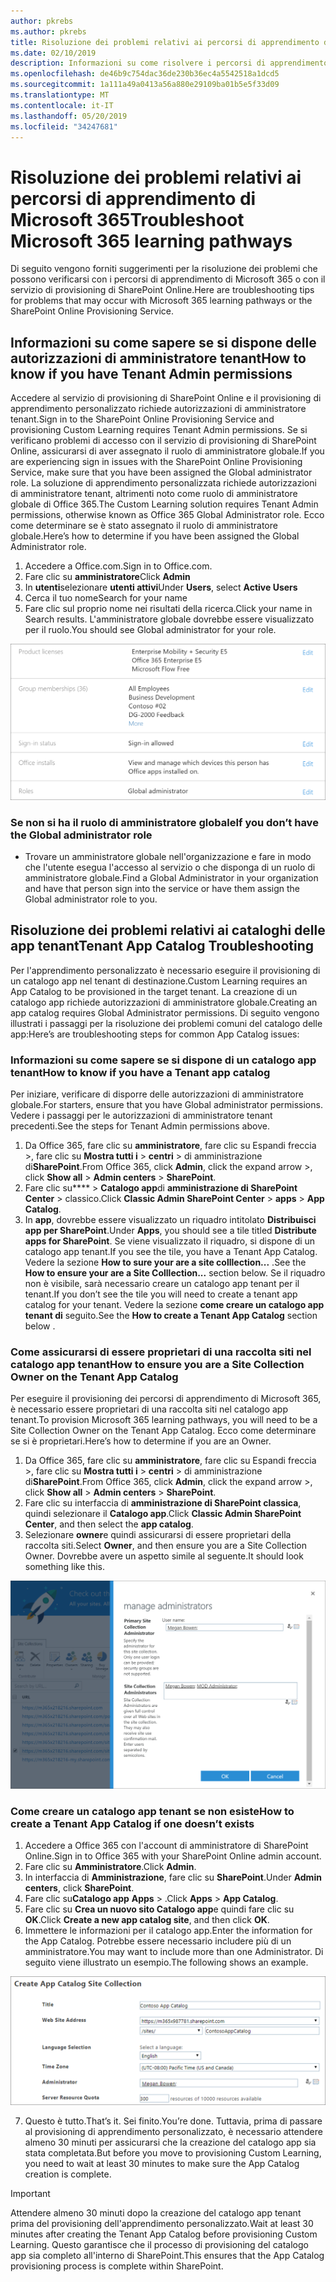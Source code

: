 ```yaml
---
author: pkrebs
ms.author: pkrebs
title: Risoluzione dei problemi relativi ai percorsi di apprendimento di Microsoft 365
ms.date: 02/10/2019
description: Informazioni su come risolvere i percorsi di apprendimento di Microsoft 365
ms.openlocfilehash: de46b9c754dac36de230b36ec4a5542518a1dcd5
ms.sourcegitcommit: 1a111a49a0413a56a880e29109ba01b5e5f33d09
ms.translationtype: MT
ms.contentlocale: it-IT
ms.lasthandoff: 05/20/2019
ms.locfileid: "34247681"
---
```

# <a name="troubleshoot-microsoft-365-learning-pathways"></a><span data-ttu-id="b98d1-103">Risoluzione dei problemi relativi ai percorsi di apprendimento di Microsoft 365</span><span class="sxs-lookup"><span data-stu-id="b98d1-103">Troubleshoot Microsoft 365 learning pathways</span></span>

<span data-ttu-id="b98d1-104">Di seguito vengono forniti suggerimenti per la risoluzione dei problemi che possono verificarsi con i percorsi di apprendimento di Microsoft 365 o con il servizio di provisioning di SharePoint Online.</span><span class="sxs-lookup"><span data-stu-id="b98d1-104">Here are troubleshooting tips for problems that may occur with Microsoft 365 learning pathways or the SharePoint Online Provisioning Service.</span></span>

## <a name="how-to-know-if-you-have-tenant-admin-permissions"></a><span data-ttu-id="b98d1-105">Informazioni su come sapere se si dispone delle autorizzazioni di amministratore tenant</span><span class="sxs-lookup"><span data-stu-id="b98d1-105">How to know if you have Tenant Admin permissions</span></span>

<span data-ttu-id="b98d1-106">Accedere al servizio di provisioning di SharePoint Online e il provisioning di apprendimento personalizzato richiede autorizzazioni di amministratore tenant.</span><span class="sxs-lookup"><span data-stu-id="b98d1-106">Sign in to the SharePoint Online Provisioning Service and provisioning Custom Learning requires Tenant Admin permissions.</span></span> <span data-ttu-id="b98d1-107">Se si verificano problemi di accesso con il servizio di provisioning di SharePoint Online, assicurarsi di aver assegnato il ruolo di amministratore globale.</span><span class="sxs-lookup"><span data-stu-id="b98d1-107">If you are experiencing sign in issues with the SharePoint Online Provisioning Service, make sure that you have been assigned the Global administrator role.</span></span> <span data-ttu-id="b98d1-108">La soluzione di apprendimento personalizzata richiede autorizzazioni di amministratore tenant, altrimenti noto come ruolo di amministratore globale di Office 365.</span><span class="sxs-lookup"><span data-stu-id="b98d1-108">The Custom Learning solution requires Tenant Admin permissions, otherwise known as Office 365 Global Administrator role.</span></span> <span data-ttu-id="b98d1-109">Ecco come determinare se è stato assegnato il ruolo di amministratore globale.</span><span class="sxs-lookup"><span data-stu-id="b98d1-109">Here’s how to determine if you have been assigned the Global Administrator role.</span></span>

1.  <span data-ttu-id="b98d1-110">Accedere a Office.com.</span><span class="sxs-lookup"><span data-stu-id="b98d1-110">Sign in to Office.com.</span></span>
2.  <span data-ttu-id="b98d1-111">Fare clic su **amministratore**</span><span class="sxs-lookup"><span data-stu-id="b98d1-111">Click **Admin**</span></span>
3.  <span data-ttu-id="b98d1-112">In **utenti**selezionare **utenti attivi**</span><span class="sxs-lookup"><span data-stu-id="b98d1-112">Under **Users**, select **Active Users**</span></span>
4.  <span data-ttu-id="b98d1-113">Cerca il tuo nome</span><span class="sxs-lookup"><span data-stu-id="b98d1-113">Search for your name</span></span>
5.  <span data-ttu-id="b98d1-114">Fare clic sul proprio nome nei risultati della ricerca.</span><span class="sxs-lookup"><span data-stu-id="b98d1-114">Click your name in Search results.</span></span> <span data-ttu-id="b98d1-115">L'amministratore globale dovrebbe essere visualizzato per il ruolo.</span><span class="sxs-lookup"><span data-stu-id="b98d1-115">You should see Global administrator for your role.</span></span>

![CG-globaladminrole. png](media/cg-globaladminrole.png)

### <a name="if-you-dont-have-the-global-administrator-role"></a><span data-ttu-id="b98d1-117">Se non si ha il ruolo di amministratore globale</span><span class="sxs-lookup"><span data-stu-id="b98d1-117">If you don’t have the Global administrator role</span></span>
- <span data-ttu-id="b98d1-118">Trovare un amministratore globale nell'organizzazione e fare in modo che l'utente esegua l'accesso al servizio o che disponga di un ruolo di amministratore globale.</span><span class="sxs-lookup"><span data-stu-id="b98d1-118">Find a Global Administrator in your organization and have that person sign into the service or have them assign the Global administrator role to you.</span></span>

## <a name="tenant-app-catalog-troubleshooting"></a><span data-ttu-id="b98d1-119">Risoluzione dei problemi relativi ai cataloghi delle app tenant</span><span class="sxs-lookup"><span data-stu-id="b98d1-119">Tenant App Catalog Troubleshooting</span></span>
<span data-ttu-id="b98d1-120">Per l'apprendimento personalizzato è necessario eseguire il provisioning di un catalogo app nel tenant di destinazione.</span><span class="sxs-lookup"><span data-stu-id="b98d1-120">Custom Learning requires an App Catalog to be provisioned in the target tenant.</span></span> <span data-ttu-id="b98d1-121">La creazione di un catalogo app richiede autorizzazioni di amministratore globale.</span><span class="sxs-lookup"><span data-stu-id="b98d1-121">Creating an app catalog requires Global Administrator permissions.</span></span> <span data-ttu-id="b98d1-122">Di seguito vengono illustrati i passaggi per la risoluzione dei problemi comuni del catalogo delle app:</span><span class="sxs-lookup"><span data-stu-id="b98d1-122">Here’s are troubleshooting steps for common App Catalog issues:</span></span>

### <a name="how-to-know-if-you-have-a-tenant-app-catalog"></a><span data-ttu-id="b98d1-123">Informazioni su come sapere se si dispone di un catalogo app tenant</span><span class="sxs-lookup"><span data-stu-id="b98d1-123">How to know if you have a Tenant app catalog</span></span> 
<span data-ttu-id="b98d1-124">Per iniziare, verificare di disporre delle autorizzazioni di amministratore globale.</span><span class="sxs-lookup"><span data-stu-id="b98d1-124">For starters, ensure that you have Global administrator permissions.</span></span> <span data-ttu-id="b98d1-125">Vedere i passaggi per le autorizzazioni di amministratore tenant precedenti.</span><span class="sxs-lookup"><span data-stu-id="b98d1-125">See the steps for Tenant Admin permissions above.</span></span>

1. <span data-ttu-id="b98d1-126">Da Office 365, fare clic su **amministratore**, fare clic su Espandi freccia >, fare clic su **Mostra tutti i** > **centri** > di amministrazione di**SharePoint**.</span><span class="sxs-lookup"><span data-stu-id="b98d1-126">From Office 365, click **Admin**, click the expand arrow >, click **Show all** > **Admin centers** > **SharePoint**.</span></span>
2. <span data-ttu-id="b98d1-127">Fare clic su\*\*\*\* > **Catalogo app**di **amministrazione di SharePoint Center** > classico.</span><span class="sxs-lookup"><span data-stu-id="b98d1-127">Click **Classic Admin SharePoint Center** > **apps** > **App Catalog**.</span></span>
3. <span data-ttu-id="b98d1-128">In **app**, dovrebbe essere visualizzato un riquadro intitolato **Distribuisci app per SharePoint**.</span><span class="sxs-lookup"><span data-stu-id="b98d1-128">Under **Apps**, you should see a tile titled **Distribute apps for SharePoint**.</span></span> <span data-ttu-id="b98d1-129">Se viene visualizzato il riquadro, si dispone di un catalogo app tenant.</span><span class="sxs-lookup"><span data-stu-id="b98d1-129">If you see the tile, you have a Tenant App Catalog.</span></span> <span data-ttu-id="b98d1-130">Vedere la sezione **How to sure your are a site colllection...** .</span><span class="sxs-lookup"><span data-stu-id="b98d1-130">See the **How to ensure your are a Site Colllection...** section below.</span></span> <span data-ttu-id="b98d1-131">Se il riquadro non è visibile, sarà necessario creare un catalogo app tenant per il tenant.</span><span class="sxs-lookup"><span data-stu-id="b98d1-131">If you don’t see the tile you will need to create a tenant app catalog for your tenant.</span></span> <span data-ttu-id="b98d1-132">Vedere la sezione **come creare un catalogo app tenant di** seguito.</span><span class="sxs-lookup"><span data-stu-id="b98d1-132">See the **How to create a Tenant App Catalog** section below .</span></span>

### <a name="how-to-ensure-you-are-a-site-collection-owner-on-the-tenant-app-catalog"></a><span data-ttu-id="b98d1-133">Come assicurarsi di essere proprietari di una raccolta siti nel catalogo app tenant</span><span class="sxs-lookup"><span data-stu-id="b98d1-133">How to ensure you are a Site Collection Owner on the Tenant App Catalog</span></span> 
<span data-ttu-id="b98d1-134">Per eseguire il provisioning dei percorsi di apprendimento di Microsoft 365, è necessario essere proprietari di una raccolta siti nel catalogo app tenant.</span><span class="sxs-lookup"><span data-stu-id="b98d1-134">To provision Microsoft 365 learning pathways, you will need to be a Site Collection Owner on the Tenant App Catalog.</span></span> <span data-ttu-id="b98d1-135">Ecco come determinare se si è proprietari.</span><span class="sxs-lookup"><span data-stu-id="b98d1-135">Here’s how to determine if you are an Owner.</span></span>

1. <span data-ttu-id="b98d1-136">Da Office 365, fare clic su **amministratore**, fare clic su Espandi freccia >, fare clic su **Mostra tutti i** > **centri** > di amministrazione di**SharePoint**.</span><span class="sxs-lookup"><span data-stu-id="b98d1-136">From Office 365, click **Admin**, click the expand arrow >, click **Show all** > **Admin centers** > **SharePoint**.</span></span>
2. <span data-ttu-id="b98d1-137">Fare clic su interfaccia di **amministrazione di SharePoint classica**, quindi selezionare il **Catalogo app**.</span><span class="sxs-lookup"><span data-stu-id="b98d1-137">Click **Classic Admin SharePoint Center**, and then select the **app catalog**.</span></span>
3. <span data-ttu-id="b98d1-138">Selezionare **owner**e quindi assicurarsi di essere proprietari della raccolta siti.</span><span class="sxs-lookup"><span data-stu-id="b98d1-138">Select **Owner**, and then ensure you are a Site Collection Owner.</span></span> <span data-ttu-id="b98d1-139">Dovrebbe avere un aspetto simile al seguente.</span><span class="sxs-lookup"><span data-stu-id="b98d1-139">It should look something like this.</span></span>
 
![CG-sitecollectionowner. png](media/cg-sitecollectionowner.png)

### <a name="how-to-create-a-tenant-app-catalog-if-one-doesnt-exists"></a><span data-ttu-id="b98d1-141">Come creare un catalogo app tenant se non esiste</span><span class="sxs-lookup"><span data-stu-id="b98d1-141">How to create a Tenant App Catalog if one doesn’t exists</span></span> 
1. <span data-ttu-id="b98d1-142">Accedere a Office 365 con l'account di amministratore di SharePoint Online.</span><span class="sxs-lookup"><span data-stu-id="b98d1-142">Sign in to Office 365 with your SharePoint Online admin account.</span></span>
2. <span data-ttu-id="b98d1-143">Fare clic su **Amministratore**.</span><span class="sxs-lookup"><span data-stu-id="b98d1-143">Click **Admin**.</span></span>
3. <span data-ttu-id="b98d1-144">In interfaccia di **Amministrazione**, fare clic su **SharePoint**.</span><span class="sxs-lookup"><span data-stu-id="b98d1-144">Under **Admin centers**, click **SharePoint**.</span></span> 
4. <span data-ttu-id="b98d1-145">Fare clic su**Catalogo app** **Apps** > .</span><span class="sxs-lookup"><span data-stu-id="b98d1-145">Click **Apps** > **App Catalog**.</span></span>
5. <span data-ttu-id="b98d1-146">Fare clic su **Crea un nuovo sito Catalogo app**e quindi fare clic su **OK**.</span><span class="sxs-lookup"><span data-stu-id="b98d1-146">Click **Create a new app catalog site**, and then click **OK**.</span></span> 
6.  <span data-ttu-id="b98d1-147">Immettere le informazioni per il catalogo app.</span><span class="sxs-lookup"><span data-stu-id="b98d1-147">Enter the information for the App Catalog.</span></span> <span data-ttu-id="b98d1-148">Potrebbe essere necessario includere più di un amministratore.</span><span class="sxs-lookup"><span data-stu-id="b98d1-148">You may want to include more than one Administrator.</span></span> <span data-ttu-id="b98d1-149">Di seguito viene illustrato un esempio.</span><span class="sxs-lookup"><span data-stu-id="b98d1-149">The following shows an example.</span></span>  

![CG-appcatalogfinish. png](media/cg-appcatalogfinish.png)

7.  <span data-ttu-id="b98d1-151">Questo è tutto.</span><span class="sxs-lookup"><span data-stu-id="b98d1-151">That’s it.</span></span> <span data-ttu-id="b98d1-152">Sei finito.</span><span class="sxs-lookup"><span data-stu-id="b98d1-152">You’re done.</span></span> <span data-ttu-id="b98d1-153">Tuttavia, prima di passare al provisioning di apprendimento personalizzato, è necessario attendere almeno 30 minuti per assicurarsi che la creazione del catalogo app sia stata completata.</span><span class="sxs-lookup"><span data-stu-id="b98d1-153">But before you move to provisioning Custom Learning, you need to wait at least 30 minutes to make sure the App Catalog creation is complete.</span></span> 

> [!IMPORTANT]
> <span data-ttu-id="b98d1-154">Attendere almeno 30 minuti dopo la creazione del catalogo app tenant prima del provisioning dell'apprendimento personalizzato.</span><span class="sxs-lookup"><span data-stu-id="b98d1-154">Wait at least 30 minutes after creating the Tenant App Catalog before provisioning Custom Learning.</span></span> <span data-ttu-id="b98d1-155">Questo garantisce che il processo di provisioning del catalogo app sia completo all'interno di SharePoint.</span><span class="sxs-lookup"><span data-stu-id="b98d1-155">This ensures that the App Catalog provisioning process is complete within SharePoint.</span></span> 